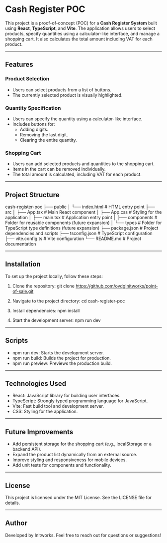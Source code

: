 # Cash Register POC

This project is a proof-of-concept (POC) for a **Cash Register System** built using **React**, **TypeScript**, and **Vite**. The application allows users to select products, specify quantities using a calculator-like interface, and manage a shopping cart. It also calculates the total amount including VAT for each product.

---

## Features

### Product Selection
- Users can select products from a list of buttons.
- The currently selected product is visually highlighted.

### Quantity Specification
- Users can specify the quantity using a calculator-like interface.
- Includes buttons for:
  - Adding digits.
  - Removing the last digit.
  - Clearing the entire quantity.

### Shopping Cart
- Users can add selected products and quantities to the shopping cart.
- Items in the cart can be removed individually.
- The total amount is calculated, including VAT for each product.

---

## Project Structure

cash-register-poc
├── public
│   └── index.html          # HTML entry point
├── src
│   ├── App.tsx             # Main React component
│   ├── App.css             # Styling for the application
│   ├── main.tsx            # Application entry point
│   ├── components          # Folder for reusable components (future expansion)
│   └── types               # Folder for TypeScript type definitions (future expansion)
├── package.json            # Project dependencies and scripts
├── tsconfig.json           # TypeScript configuration
├── vite.config.ts          # Vite configuration
└── README.md               # Project documentation

---

## Installation

To set up the project locally, follow these steps:

1. Clone the repository:
   git clone https://github.com/ovdgInitworks/point-of-sale.git

2. Navigate to the project directory:
   cd cash-register-poc

3. Install dependencies:
   npm install

4. Start the development server:
   npm run dev

---

## Scripts

- npm run dev: Starts the development server.
- npm run build: Builds the project for production.
- npm run preview: Previews the production build.

---

## Technologies Used

- React: JavaScript library for building user interfaces.
- TypeScript: Strongly typed programming language for JavaScript.
- Vite: Fast build tool and development server.
- CSS: Styling for the application.

---

## Future Improvements

- Add persistent storage for the shopping cart (e.g., localStorage or a backend API).
- Expand the product list dynamically from an external source.
- Improve styling and responsiveness for mobile devices.
- Add unit tests for components and functionality.

---

## License

This project is licensed under the MIT License. See the LICENSE file for details.

---

## Author

Developed by Initworks. Feel free to reach out for questions or suggestions!
